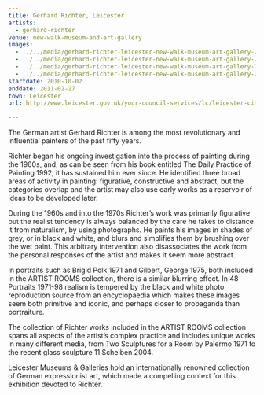 ```yaml
---
title: Gerhard Richter, Leicester
artists:
  - gerhard-richter
venue: new-walk-museum-and-art-gallery
images:
  - ../../media/gerhard-richter-leicester-new-walk-museum-art-gallery-2010-10-02-0.webp
  - ../../media/gerhard-richter-leicester-new-walk-museum-art-gallery-2010-10-02-1.webp
  - ../../media/gerhard-richter-leicester-new-walk-museum-art-gallery-2010-10-02-2.webp
  - ../../media/gerhard-richter-leicester-new-walk-museum-art-gallery-2010-10-02-3.webp
startdate: 2010-10-02
enddate: 2011-02-27
town: Leicester
url: http://www.leicester.gov.uk/your-council-services/lc/leicester-city-museums/museums/nwm-art-gallery/

---
```


The German artist Gerhard Richter is among the most revolutionary and influential painters of the past fifty years.

Richter began his ongoing investigation into the process of painting during the 1960s, and, as can be seen from his book entitled The Daily Practice of Painting 1992, it has sustained him ever since. He identified three broad areas of activity in painting: figurative, constructive and abstract, but the categories overlap and the artist may also use early works as a reservoir of ideas to be developed later.

During the 1960s and into the 1970s Richter’s work was primarily figurative but the realist tendency is always balanced by the care he takes to distance it from naturalism, by using photographs. He paints his images in shades of grey, or in black and white, and blurs and simplifies them by brushing over the wet paint. This arbitrary intervention also disassociates the work from the personal responses of the artist and makes it seem more abstract.

In portraits such as Brigid Polk 1971 and Gilbert, George 1975, both included in the ARTIST ROOMS collection, there is a similar blurring effect. In 48 Portraits 1971-98 realism is tempered by the black and white photo reproduction source from an encyclopaedia which makes these images seem both primitive and iconic, and perhaps closer to propaganda than portraiture.

The collection of Richter works included in the ARTIST ROOMS collection spans all aspects of the artist’s complex practice and includes unique works in many different media, from Two Sculptures for a Room by Palermo 1971 to the recent glass sculpture 11 Scheiben 2004.

Leicester Museums & Galleries hold an internationally renowned collection of German expressionist art, which made a compelling context for this exhibition devoted to Richter.